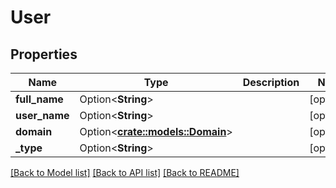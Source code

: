 # User

## Properties

Name | Type | Description | Notes
------------ | ------------- | ------------- | -------------
**full_name** | Option<**String**> |  | [optional]
**user_name** | Option<**String**> |  | [optional]
**domain** | Option<[**crate::models::Domain**](Domain.md)> |  | [optional]
**_type** | Option<**String**> |  | [optional]

[[Back to Model list]](../README.md#documentation-for-models) [[Back to API list]](../README.md#documentation-for-api-endpoints) [[Back to README]](../README.md)


